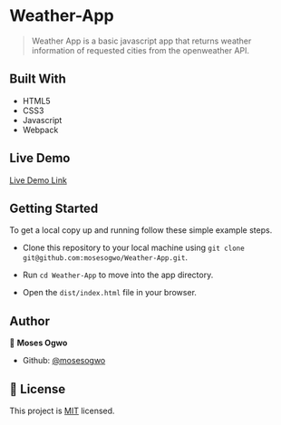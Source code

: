 # Weather-App

> Weather App is a basic javascript app that returns weather information of requested cities from the openweather API.


## Built With

- HTML5
- CSS3
- Javascript
- Webpack

## Live Demo

[Live Demo Link](https://mosesogwo.github.io/Weather-App/)


## Getting Started

To get a local copy up and running follow these simple example steps.

 - Clone this repository to your local machine using ```git clone git@github.com:mosesogwo/Weather-App.git```.

 - Run ```cd Weather-App``` to move into the app directory.

 - Open the ```dist/index.html``` file in your browser.


## Author

👤 **Moses Ogwo**

- Github: [@mosesogwo](https://github.com/mosesogwo)



## 📝 License

This project is [MIT](http://www.tldrlegal.com/license/mit-license) licensed.
